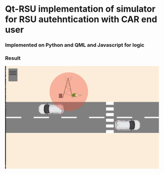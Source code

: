 # Qt-RSU implementation of simulator for RSU autehntication with CAR end user


### Implemented on Python and QML and Javascript for logic

### Result
![alt](assets/2.png)
